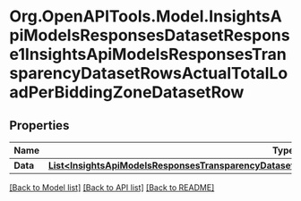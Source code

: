 # Org.OpenAPITools.Model.InsightsApiModelsResponsesDatasetResponse1InsightsApiModelsResponsesTransparencyDatasetRowsActualTotalLoadPerBiddingZoneDatasetRow

## Properties

Name | Type | Description | Notes
------------ | ------------- | ------------- | -------------
**Data** | [**List&lt;InsightsApiModelsResponsesTransparencyDatasetRowsActualTotalLoadPerBiddingZoneDatasetRow&gt;**](InsightsApiModelsResponsesTransparencyDatasetRowsActualTotalLoadPerBiddingZoneDatasetRow.md) |  | [optional] 

[[Back to Model list]](../README.md#documentation-for-models) [[Back to API list]](../README.md#documentation-for-api-endpoints) [[Back to README]](../README.md)

